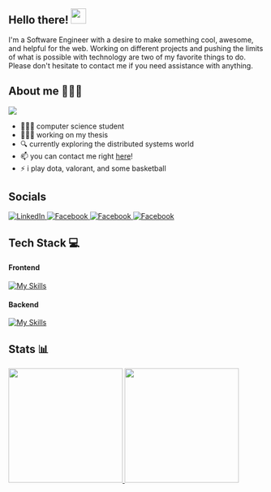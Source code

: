 <h2>Hello there! <img src="https://user-images.githubusercontent.com/42378118/110234147-e3259600-7f4e-11eb-95be-0c4047144dea.gif" width="30"></h2>

I'm a Software Engineer with a desire to make something cool, awesome, and helpful for the web. Working on different projects and pushing the limits of what is possible with technology are two of my favorite things to do. Please don't hesitate to contact me if you need assistance with anything.

<h2> About me 👨🏻‍💻 </h2>

![](https://visitor-badge.laobi.icu/badge?page_id=kentezrabetita)
- 🧑🏻‍🎓 computer science student
- 👨🏻‍💻 working on my thesis
- 🔍 currently exploring the distributed systems world
- 📫 you can contact me right <a href="https://kentezrabetita.vercel.app" target="_blank" rel="noopener noreferrer">here</a>!
- ⚡ i play dota, valorant, and some basketball

<h2> Socials </h2>

<a target="_blank" href="https://www.linkedin.com/in/kentezrabetita">
  <img alt="LinkedIn" src="https://img.shields.io/badge/linkedin-%230077B5.svg?&style=for-the-badge&logo=linkedin&logoColor=white" />
</a>
<a target="_blank" href="https://www.facebook.com/KentDaGrit/">
  <img alt="Facebook" src="https://img.shields.io/badge/Facebook-1877F2?style=for-the-badge&logo=facebook&logoColor=white" />
</a>
<a target="_blank" href="https://www.instagram.com/kentezrathegreat/">
  <img alt="Facebook" src="https://img.shields.io/badge/Instagram-E4405F?style=for-the-badge&logo=instagram&logoColor=white">
</a>
<a target="_blank" href="https://dev.to/kentezrabetita">
  <img alt="Facebook" src="https://img.shields.io/badge/dev.to-0A0A0A?style=for-the-badge&logo=dev.to&logoColor=white" />
</a>

<h2> Tech Stack 💻 </h2>

#### Frontend
[![My Skills](https://skillicons.dev/icons?i=react,nextjs,tailwind,bootstrap)](https://skillicons.dev)

#### Backend
[![My Skills](https://skillicons.dev/icons?i=nodejs,express,graphql,apollo,mysql,postgres,redis)](https://skillicons.dev)

<h2> Stats 📊 </h2>

<a href="https://github.com/kentezrabetita">
  <img height="225" src="https://github-readme-stats.vercel.app/api?username=kentezrabetita&show_icons=true&theme=dark&include_all_commits=true&count_private=true"/>
  <img height="225" src="https://github-readme-stats.vercel.app/api/top-langs/?username=kentezrabetita&theme=dark"/>
</a>


